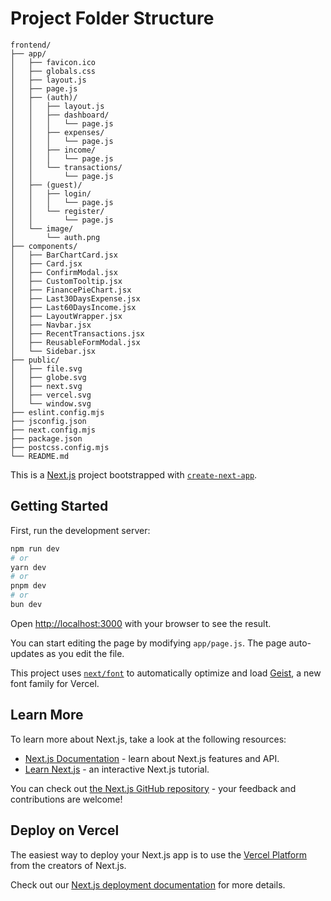 
# Project Folder Structure

```
frontend/
├── app/
│   ├── favicon.ico
│   ├── globals.css
│   ├── layout.js
│   ├── page.js
│   ├── (auth)/
│   │   ├── layout.js
│   │   ├── dashboard/
│   │   │   └── page.js
│   │   ├── expenses/
│   │   │   └── page.js
│   │   ├── income/
│   │   │   └── page.js
│   │   └── transactions/
│   │       └── page.js
│   ├── (guest)/
│   │   ├── login/
│   │   │   └── page.js
│   │   └── register/
│   │       └── page.js
│   └── image/
│       └── auth.png
├── components/
│   ├── BarChartCard.jsx
│   ├── Card.jsx
│   ├── ConfirmModal.jsx
│   ├── CustomTooltip.jsx
│   ├── FinancePieChart.jsx
│   ├── Last30DaysExpense.jsx
│   ├── Last60DaysIncome.jsx
│   ├── LayoutWrapper.jsx
│   ├── Navbar.jsx
│   ├── RecentTransactions.jsx
│   ├── ReusableFormModal.jsx
│   └── Sidebar.jsx
├── public/
│   ├── file.svg
│   ├── globe.svg
│   ├── next.svg
│   ├── vercel.svg
│   └── window.svg
├── eslint.config.mjs
├── jsconfig.json
├── next.config.mjs
├── package.json
├── postcss.config.mjs
└── README.md
```

This is a [Next.js](https://nextjs.org) project bootstrapped with [`create-next-app`](https://github.com/vercel/next.js/tree/canary/packages/create-next-app).

## Getting Started

First, run the development server:

```bash
npm run dev
# or
yarn dev
# or
pnpm dev
# or
bun dev
```

Open [http://localhost:3000](http://localhost:3000) with your browser to see the result.

You can start editing the page by modifying `app/page.js`. The page auto-updates as you edit the file.

This project uses [`next/font`](https://nextjs.org/docs/app/building-your-application/optimizing/fonts) to automatically optimize and load [Geist](https://vercel.com/font), a new font family for Vercel.

## Learn More

To learn more about Next.js, take a look at the following resources:

- [Next.js Documentation](https://nextjs.org/docs) - learn about Next.js features and API.
- [Learn Next.js](https://nextjs.org/learn) - an interactive Next.js tutorial.

You can check out [the Next.js GitHub repository](https://github.com/vercel/next.js) - your feedback and contributions are welcome!

## Deploy on Vercel

The easiest way to deploy your Next.js app is to use the [Vercel Platform](https://vercel.com/new?utm_medium=default-template&filter=next.js&utm_source=create-next-app&utm_campaign=create-next-app-readme) from the creators of Next.js.

Check out our [Next.js deployment documentation](https://nextjs.org/docs/app/building-your-application/deploying) for more details.
